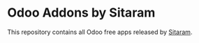 # Odoo Addons by Sitaram

This repository contains all Odoo free apps released by [Sitaram](https://apps.odoo.com/apps/modules/browse?price=Free&author=Sitaram).
